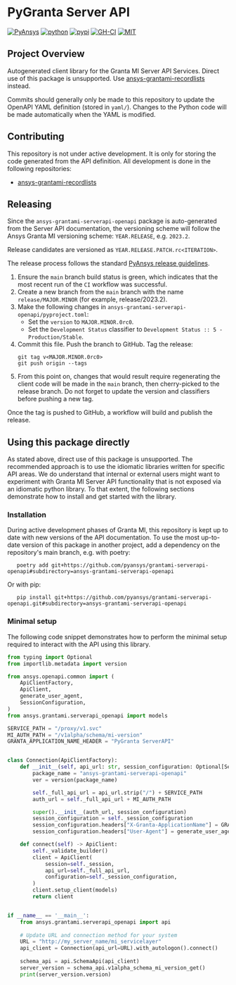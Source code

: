 # PyGranta Server API

[![PyAnsys](https://img.shields.io/badge/Py-Ansys-ffc107.svg?labelColor=black&logo=data:image/png;base64,iVBORw0KGgoAAAANSUhEUgAAABAAAAAQCAIAAACQkWg2AAABDklEQVQ4jWNgoDfg5mD8vE7q/3bpVyskbW0sMRUwofHD7Dh5OBkZGBgW7/3W2tZpa2tLQEOyOzeEsfumlK2tbVpaGj4N6jIs1lpsDAwMJ278sveMY2BgCA0NFRISwqkhyQ1q/Nyd3zg4OBgYGNjZ2ePi4rB5loGBhZnhxTLJ/9ulv26Q4uVk1NXV/f///////69du4Zdg78lx//t0v+3S88rFISInD59GqIH2esIJ8G9O2/XVwhjzpw5EAam1xkkBJn/bJX+v1365hxxuCAfH9+3b9/+////48cPuNehNsS7cDEzMTAwMMzb+Q2u4dOnT2vWrMHu9ZtzxP9vl/69RVpCkBlZ3N7enoDXBwEAAA+YYitOilMVAAAAAElFTkSuQmCC)](https://docs.pyansys.com/)
[![python](https://img.shields.io/pypi/pyversions/ansys-grantami-serverapi-openapi?logo=pypi)](https://pypi.org/project/ansys-grantami-serverapi-openapi/)
[![pypi](https://img.shields.io/pypi/v/ansys-grantami-serverapi-openapi.svg?logo=python&logoColor=white)](https://pypi.org/project/ansys-grantami-serverapi-openapi/)
[![GH-CI](https://github.com/pyansys/grantami-serverapi-openapi/actions/workflows/build_and_test_library.yml/badge.svg)](https://github.com/pyansys/grantami-serverapi-openapi/actions/workflows/build_and_test_library.yml)
[![MIT](https://img.shields.io/badge/License-MIT-yellow.svg)](https://opensource.org/licenses/MIT)


## Project Overview

Autogenerated client library for the Granta MI Server API Services. Direct use
of this package is unsupported. Use [ansys-grantami-recordlists](https://github.com/pyansys/grantami-recordlists)
instead.

Commits should generally only be made to this repository to update the OpenAPI
YAML definition (stored in ``yaml/``). Changes to the Python code will be made
automatically when the YAML is modified.


## Contributing

This repository is not under active development. It is only for storing the code generated from the API
definition. All development is done in the following repositories:

- [ansys-grantami-recordlists](https://github.com/pyansys/grantami-recordlists)


## Releasing

Since the ``ansys-grantami-serverapi-openapi`` package is auto-generated from the Server API documentation, the 
versioning scheme will follow the Ansys Granta MI versioning scheme: ``YEAR.RELEASE``, e.g. ``2023.2``.

Release candidates are versioned as ``YEAR.RELEASE.PATCH.rc<ITERATION>``.

The release process follows the standard [PyAnsys release guidelines](https://dev.docs.pyansys.com/how-to/releasing.html).

1. Ensure the ``main`` branch build status is green, which indicates that the most recent run of the ``CI`` workflow was successful.
2. Create a new branch from the ``main`` branch with the name ``release/MAJOR.MINOR`` (for example, release/2023.2).
3. Make the following changes in ``ansys-grantami-serverapi-openapi/pyproject.toml``:
    - Set the ``version`` to ``MAJOR.MINOR.0rc0``.
    - Set the ``Development Status`` classifier to ``Development Status :: 5 - Production/Stable``.
4. Commit this file. Push the branch to GitHub. Tag the release:
   ```console
   git tag v<MAJOR.MINOR.0rc0>
   git push origin --tags
   ```
5. From this point on, changes that would result require regenerating the client code will be made in the ``main`` branch, 
   then cherry-picked to the release branch. Do not forget to update the version and classifiers before pushing a new tag.

Once the tag is pushed to GitHub, a workflow will build and publish the release.


## Using this package directly

As stated above, direct use of this package is unsupported. The recommended approach is to use the idiomatic
libraries written for specific API areas.
We do understand that internal or external users might want to experiment with Granta MI Server API functionality that 
is not exposed via an idiomatic python library. To that extent, the following sections demonstrate how to install and
get started with the library.

### Installation

During active development phases of Granta MI, this repository is kept up to date with new versions of the API 
documentation. To use the most up-to-date version of this package in another project, add a dependency on the 
repository's main branch, e.g. with poetry:

```console
   poetry add git+https://github.com/pyansys/grantami-serverapi-openapi#subdirectory=ansys-grantami-serverapi-openapi
```

Or with pip:

```console
   pip install git+https://github.com/pyansys/grantami-serverapi-openapi.git#subdirectory=ansys-grantami-serverapi-openapi
```

### Minimal setup
The following code snippet demonstrates how to perform the minimal setup required to interact with the API using this 
library.

```python
from typing import Optional
from importlib.metadata import version

from ansys.openapi.common import (
    ApiClientFactory,
    ApiClient,
    generate_user_agent,
    SessionConfiguration,
)
from ansys.grantami.serverapi_openapi import models

SERVICE_PATH = "/proxy/v1.svc"
MI_AUTH_PATH = "/v1alpha/schema/mi-version"
GRANTA_APPLICATION_NAME_HEADER = "PyGranta ServerAPI"


class Connection(ApiClientFactory):
    def __init__(self, api_url: str, session_configuration: Optional[SessionConfiguration] = None) -> None:
        package_name = "ansys-grantami-serverapi-openapi"
        ver = version(package_name)

        self._full_api_url = api_url.strip("/") + SERVICE_PATH
        auth_url = self._full_api_url + MI_AUTH_PATH

        super().__init__(auth_url, session_configuration)
        session_configuration = self._session_configuration
        session_configuration.headers["X-Granta-ApplicationName"] = GRANTA_APPLICATION_NAME_HEADER
        session_configuration.headers["User-Agent"] = generate_user_agent(package_name, ver)

    def connect(self) -> ApiClient:
        self._validate_builder()
        client = ApiClient(
            session=self._session,
            api_url=self._full_api_url,
            configuration=self._session_configuration,
        )
        client.setup_client(models)
        return client


if __name__ == '__main__':
    from ansys.grantami.serverapi_openapi import api
    
    # Update URL and connection method for your system
    URL = "http://my_server_name/mi_servicelayer"
    api_client = Connection(api_url=URL).with_autologon().connect()
    
    schema_api = api.SchemaApi(api_client)
    server_version = schema_api.v1alpha_schema_mi_version_get()
    print(server_version.version)
```